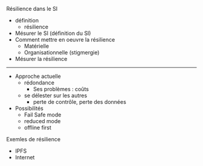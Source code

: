 Résilience dans le SI

* définition
  * résilience
* Mésurer le SI (définition du SI)
* Comment mettre en oeuvre la résilience
  * Matérielle
  * Organisationnelle (stigmergie)
* Mésurer la résilience

---

* Approche actuelle
  * rédondance
    * Ses problèmes : coûts
  * se délester sur les autres
    * perte de contrôle, perte des données
* Possibilités
  * Fail Safe mode
  * reduced mode
  * offline first

Exemles de résilience
* IPFS
* Internet
